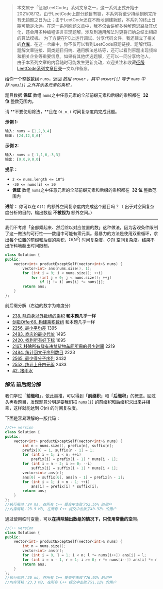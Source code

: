 > 本文属于「征服LeetCode」系列文章之一，这一系列正式开始于2021/08/12。由于LeetCode上部分题目有锁，本系列将至少持续到刷完所有无锁题之日为止；由于LeetCode还在不断地创建新题，本系列的终止日期可能是永远。在这一系列刷题文章中，我不仅会讲解多种解题思路及其优化，还会用多种编程语言实现题解，涉及到通用解法时更将归纳总结出相应的算法模板。
> <b></b>
> 为了方便在PC上运行调试、分享代码文件，我还建立了相关的[仓库](https://github.com/memcpy0/LeetCode-Conquest)。在这一仓库中，你不仅可以看到LeetCode原题链接、题解代码、题解文章链接、同类题目归纳、通用解法总结等，还可以看到原题出现频率和相关企业等重要信息。如果有其他优选题解，还可以一同分享给他人。
> <b></b>
> 由于本系列文章的内容随时可能发生更新变动，欢迎关注和收藏[征服LeetCode系列文章目录](https://memcpy0.blog.csdn.net/article/details/119656559)一文以作备忘。

给你一个整数数组 `nums`，返回 _数组 `answer` ，其中 `answer[i]` 等于 `nums` 中除 `nums[i]` 之外其余各元素的乘积_ 。

题目数据 **保证** 数组 `nums`之中任意元素的全部前缀元素和后缀的乘积都在  **32 位** 整数范围内。

请 **不要使用除法，**且在 `O(_n_)` 时间复杂度内完成此题。

**示例 1:**
```js
输入: nums = [1,2,3,4]
输出: [24,12,8,6]`
```
**示例 2:**
```js
输入: nums = [-1,1,0,-3,3]
输出: [0,0,9,0,0]
```
**提示：**
- `2 <= nums.length <= 10^5`
- `-30 <= nums[i] <= 30`
- **保证** 数组 `nums`之中任意元素的全部前缀元素和后缀的乘积都在  **32 位** 整数范围内

**进阶：** 你可以在 `O(1)` 的额外空间复杂度内完成这个题目吗？（ 出于对空间复杂度分析的目的，输出数组 **不被视为** 额外空间。）
 
---
我们不考虑「全部乘起来、然后除以对应位置的数」这种做法，因为客观条件限制了这一做法的可行性——数组中可能有零元素。最暴力的方法是使用双重循环，求出每个位置的前缀和后缀的乘积，$\text{O(N}^2\text{)}$ 时间复杂度，$O(1)$ 空间复杂度。结果不出所料地超出时间限制。
```cpp
class Solution {
public:
    vector<int> productExceptSelf(vector<int>& nums) {
        vector<int> ans(nums.size(), 1);
        for (int i = 0; i < nums.size(); ++i)  
            for (int j = 0; j < nums.size(); ++j) 
                if (j != i) ans[i] *= nums[j];  
        return ans;
    }
};
```
前后缀分解（右边的数字为难度分）
- [238. 除自身以外数组的乘积](https://leetcode.cn/problems/product-of-array-except-self/) **和本题几乎一样**
- [剑指Offer66. 构建乘积数组](https://leetcode.cn/problems/gou-jian-cheng-ji-shu-zu-lcof/) 和本题几乎一样
- [2256. 最小平均差](https://leetcode.cn/problems/minimum-average-difference/) 1395
- [2483. 商店的最少代价](https://leetcode.cn/problems/minimum-penalty-for-a-shop/) 1495
- [2420. 找到所有好下标](https://leetcode.cn/problems/find-all-good-indices/) 1695
- [2167. 移除所有载有违禁货物车厢所需的最少时间](https://leetcode.cn/problems/minimum-time-to-remove-all-cars-containing-illegal-goods/) 2219
- [2484. 统计回文子序列数目](https://leetcode.cn/problems/count-palindromic-subsequences/) 2223
- [2565. 最少得分子序列](https://leetcode.cn/problems/subsequence-with-the-minimum-score/) 2432
- [2552. 统计上升四元组](https://leetcode.cn/problems/count-increasing-quadruplets/) 2433
- [42. 接雨水](https://leetcode.cn/problems/trapping-rain-water/)
### 解法 前后缀分解
我们学过「**前缀和**」，依此类推，可以得到「**前缀积**」和「**后缀积**」的概念。回过头再看题目，发现题意分明是要我们把 `nums[i]` 的前缀积和后缀积求出来并相乘，这样就能达到 $O(n)$ 的时间复杂度。

下面是容易理解的一版代码：
```cpp
//C++ version
class Solution {
public:
    vector<int> productExceptSelf(vector<int>& nums) {
        int n = nums.size(), prefix[n], suffix[n];
        prefix[0] = 1, suffix[n - 1] = 1;
        for (int i = 1; i < n; ++i)
            prefix[i] = prefix[i - 1] * nums[i - 1];
        for (int i = n - 2; i >= 0; --i) 
            suffix[i] = suffix[i + 1] * nums[i + 1];
        vector<int> ans(n);
        ans[0] = suffix[0], ans[n - 1] = prefix[n - 1];
        for (int i = 1; i < n - 1; ++i) 
            ans[i] = prefix[i] * suffix[i];
        return ans;
    }
};
//执行用时：24 ms, 在所有 C++ 提交中击败了52.55% 的用户
//内存消耗：23.9 MB, 在所有 C++ 提交中击败了40.32% 的用户
```
通过使用临时变量，可以**在排除输出数组的情况下，只使用常量的空间**。
```cpp
//C++ version
class Solution {
public:
    vector<int> productExceptSelf(vector<int>& nums) {
        int n = nums.size();
        vector<int> ans(n); 
        for (int i = 0, l = 1; i < n; l *= nums[i++]) ans[i] = l;
        for (int i = n - 1, r = 1; i >= 0; r *= nums[i--]) ans[i] *= r;
        return ans;
    }
};
//执行用时：20 ms, 在所有 C++ 提交中击败了76.92% 的用户
//内存消耗：23.3 MB, 在所有 C++ 提交中击败了91.12% 的用户
```


